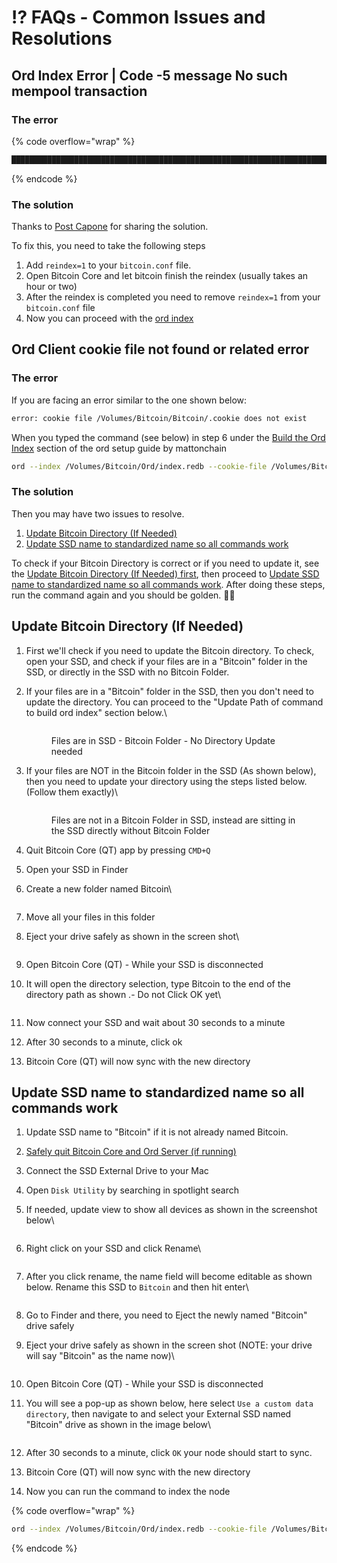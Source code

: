 # ⁉️ FAQs - Common Issues and Resolutions

## Ord Index Error | Code -5 message No such mempool transaction

### The error

{% code overflow="wrap" %}
```bash
███████████████████████████████████████████████████████████████████████████████████████████████████████████████████████████████████████████░ 838792/839401[2024-04-15T23:57:47Z ERROR ord::index::updater] Couldn't receive txs failed to fetch raw transaction: code -5 message No such mempool transaction. Blockchain transactions are still in the process of being indexed. Use gettransaction for wallet transactions.
```
{% endcode %}

### The solution

Thanks to [Post Capone](https://twitter.com/p0stc4p0n3) for sharing the solution.&#x20;

To fix this, you need to take the following steps

1. Add `reindex=1` to your `bitcoin.conf` file.&#x20;
2. Open Bitcoin Core and let bitcoin finish the reindex (usually takes an hour or two)
3. After the reindex is completed you need to remove `reindex=1` from your `bitcoin.conf` file
4. Now you can proceed with the [ord index](../fundamentals/setup-ord-client-on-mac.md#start-indexing-ord)

## Ord Client cookie file not found or related error

### The error

If you are facing an error similar to the one shown below:

```bash
error: cookie file /Volumes/Bitcoin/Bitcoin/.cookie does not exist
```

When you typed the command (see below) in step 6 under the [Build the Ord Index](https://mattonchain.github.io/notes-on-a-chain/ord-setup.html#build-the-ord-index)  section of the ord setup guide by mattonchain

```bash
ord --index /Volumes/Bitcoin/Ord/index.redb --cookie-file /Volumes/Bitcoin/Bitcoin/.cookie index
```

### The solution

Then you may have two issues to resolve.&#x20;

1. [Update Bitcoin Directory (If Needed)](faqs-common-issues-and-resolutions.md#update-bitcoin-directory-if-needed)
2. [Update SSD name to standardized name so all commands work](faqs-common-issues-and-resolutions.md#update-ssd-name-to-standardized-name-so-all-commands-work)

To check if your Bitcoin Directory is correct or if you need to update it, see the [Update Bitcoin Directory (If Needed) first](faqs-common-issues-and-resolutions.md#update-bitcoin-directory-if-needed), then proceed to [Update SSD name to standardized name so all commands work](faqs-common-issues-and-resolutions.md#update-ssd-name-to-standardized-name-so-all-commands-work). After doing these steps, run the command again and you should be golden. :pizza::ninja:

## Update Bitcoin Directory (If Needed)

1. First we'll check if you need to update the Bitcoin directory. To check, open your SSD, and check if your files are in a "Bitcoin" folder in the SSD, or directly in the SSD with no Bitcoin Folder.
2.  If your files are in a "Bitcoin" folder in the SSD, then you don't need to update the directory. You can proceed to the "Update Path of command to build ord index" section below.\


    <figure><img src="../.gitbook/assets/image (21).png" alt=""><figcaption><p>Files are in SSD - Bitcoin Folder - No Directory Update needed</p></figcaption></figure>


3.  If your files are NOT in the Bitcoin folder in the SSD (As shown below), then you need to update your directory using the steps listed below. (Follow them exactly)\


    <figure><img src="../.gitbook/assets/image (22).png" alt=""><figcaption><p>Files are not in a Bitcoin Folder in SSD, instead are sitting in the SSD directly without Bitcoin Folder</p></figcaption></figure>


4. Quit Bitcoin Core (QT) app by pressing `CMD+Q`
5. Open your SSD in Finder
6.  Create a new folder named Bitcoin\


    <figure><img src="../.gitbook/assets/image (23).png" alt=""><figcaption></figcaption></figure>
7. Move all your files in this folder
8.  Eject your drive safely as shown in the screen shot\


    <figure><img src="../.gitbook/assets/image (25).png" alt=""><figcaption></figcaption></figure>
9. Open Bitcoin Core (QT) - While your SSD is disconnected
10. It will open the directory selection, type Bitcoin to the end of the directory path as shown .- Do not Click OK yet\


    <figure><img src="../.gitbook/assets/image (26).png" alt=""><figcaption></figcaption></figure>
11. Now connect your SSD and wait about 30 seconds to a minute
12. After 30 seconds to a minute, click ok
13. Bitcoin Core (QT) will now sync with the new directory

## Update SSD name to standardized name so all commands work

1. Update SSD name to "Bitcoin" if it is not already named Bitcoin.&#x20;
2. [Safely quit Bitcoin Core and Ord Server (if running)](../fundamentals/setup-ord-client-on-mac.md#safely-close-ord-client)
3. Connect the SSD External Drive to your Mac
4. Open `Disk Utility` by searching in spotlight search
5.  If needed, update view to show all devices as shown in the screenshot below\


    <figure><img src="../.gitbook/assets/image (3) (1) (1).png" alt=""><figcaption></figcaption></figure>
6.  Right click on your SSD and click Rename\


    <figure><img src="../.gitbook/assets/image (29).png" alt=""><figcaption></figcaption></figure>
7.  After you click rename, the name field will become editable as shown below. Rename this SSD to `Bitcoin` and then hit enter\


    <figure><img src="../.gitbook/assets/image (30).png" alt=""><figcaption></figcaption></figure>
8. Go to Finder and there, you need to Eject the newly named "Bitcoin" drive safely
9.  Eject your drive safely as shown in the screen shot (NOTE: your drive will say "Bitcoin" as the name now)\


    <figure><img src="../.gitbook/assets/image (25).png" alt=""><figcaption></figcaption></figure>
10. Open Bitcoin Core (QT) - While your SSD is disconnected
11. You will see a pop-up as shown below, here select `Use a custom data directory`, then navigate to and select your External SSD named "Bitcoin" drive as shown in the image below\


    <figure><img src="../.gitbook/assets/image (31).png" alt=""><figcaption></figcaption></figure>
12. After 30 seconds to a minute, click `OK` your node should start to sync.&#x20;
13. Bitcoin Core (QT) will now sync with the new directory
14. Now you can run the command to index the node

{% code overflow="wrap" %}
```bash
ord --index /Volumes/Bitcoin/Ord/index.redb --cookie-file /Volumes/Bitcoin/Bitcoin/.cookie index update
```
{% endcode %}
